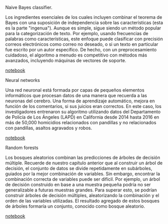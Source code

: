 
Naive Bayes classifier.

Los ingredientes esenciales de los cuales incluyen combinar el teorema de Bayes con
una suposición de independencia sobre las características (esta es la parte "ingenua").
Aunque es simple, sigue siendo un método popular para la categorización de texto.
Por ejemplo, usando frecuencias de palabras como características, este enfoque puede clasificar con precisión
correos electrónicos como correo no deseado, o si un texto en particular fue escrito por un autor específico.
De hecho, con un preprocesamiento cuidadoso, el algoritmo a menudo es competitivo con métodos más avanzados,
incluyendo máquinas de vectores de soporte.

[notebook](nbayes/ML-NaiveBayes.ipynb)

Neural networks

Una red neuronal está formada por capas de pequeños elementos informáticos que procesan datos de una manera que recuerda a las neuronas del cerebro. Una forma de aprendizaje automático, mejora en función de los comentarios, si sus juicios eran correctos. En este caso, los investigadores entrenaron su algoritmo utilizando datos del Departamento de Policía de Los Ángeles (LAPD) en California desde 2014 hasta 2016 en más de 50,000 homicidios relacionados con pandillas y no relacionados con pandillas, asaltos agravados y robos.

[notebook](neural_networks/MachineLearning-NeuralNetworks.ipynb)

Random forests

Los bosques aleatorios combinan las predicciones de árboles de decisión múltiple. Recuerde de nuestro capítulo anterior que al construir un árbol de decisión, el conjunto de datos se divide repetidamente en subárboles, guiados por la mejor combinación de variables. Sin embargo, encontrar la combinación correcta de variables puede ser difícil. Por ejemplo, un árbol de decisión construido en base a una muestra pequeña podría no ser generalizable a futuras muestras grandes. Para superar esto, se podrían construir árboles de decisión múltiples, aleatorizando la combinación y el orden de las variables utilizadas. El resultado agregado de estos bosques de árboles formaría un conjunto, conocido como bosque aleatorio.

[notebook](forests/MachineLearning-RandomForest.ipynb)
